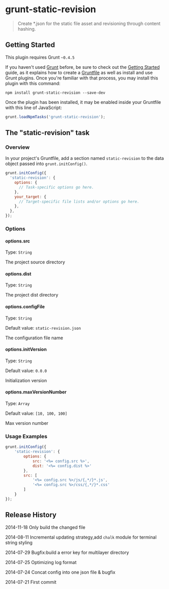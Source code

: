 # grunt-static-revision

> Create *.json for the static file asset and revisioning through content hashing.

## Getting Started
This plugin requires Grunt `~0.4.5`

If you haven't used [Grunt](http://gruntjs.com/) before, be sure to check out the [Getting Started](http://gruntjs.com/getting-started) guide, as it explains how to create a [Gruntfile](http://gruntjs.com/sample-gruntfile) as well as install and use Grunt plugins. Once you're familiar with that process, you may install this plugin with this command:

```shell
npm install grunt-static-revision --save-dev
```

Once the plugin has been installed, it may be enabled inside your Gruntfile with this line of JavaScript:

```js
grunt.loadNpmTasks('grunt-static-revision');
```

## The "static-revision" task

### Overview
In your project's Gruntfile, add a section named `static-revision` to the data object passed into `grunt.initConfig()`.

```js
grunt.initConfig({
  'static-revision': {
    options: {
      // Task-specific options go here.
    },
    your_target: {
      // Target-specific file lists and/or options go here.
    },
  },
});
```

### Options

#### options.src
Type: `String`

The project source directory

#### options.dist
Type: `String`

The project dist directory

#### options.configFile
Type: `String`

Default value:  `static-revision.json`

The configuration file name

#### options.initVersion
Type: `String`

Default value:  `0.0.0`

Initialization version

#### options.maxVersionNumber
Type: `Array`

Default value:  `[10, 100, 100]`

Max version number

### Usage Examples
```js
grunt.initConfig({
    'static-revision': {
        options: {
            src: '<%= config.src %>',
            dist: '<%= config.dist %>'
        },
        src: [
            '<%= config.src %>/js/{,*/}*.js',
            '<%= config.src %>/css/{,*/}*.css'
        ]
    }
});
```

## Release History
2014-11-18 Only build the changed file

2014-08-11 Incremental updating strategy,add `chalk` module for terminal string styling

2014-07-29 Bugfix:build a error key for multilayer directory

2014-07-25 Optimizing log format

2014-07-24 Concat config into one json file & bugfix

2014-07-21 First commit
